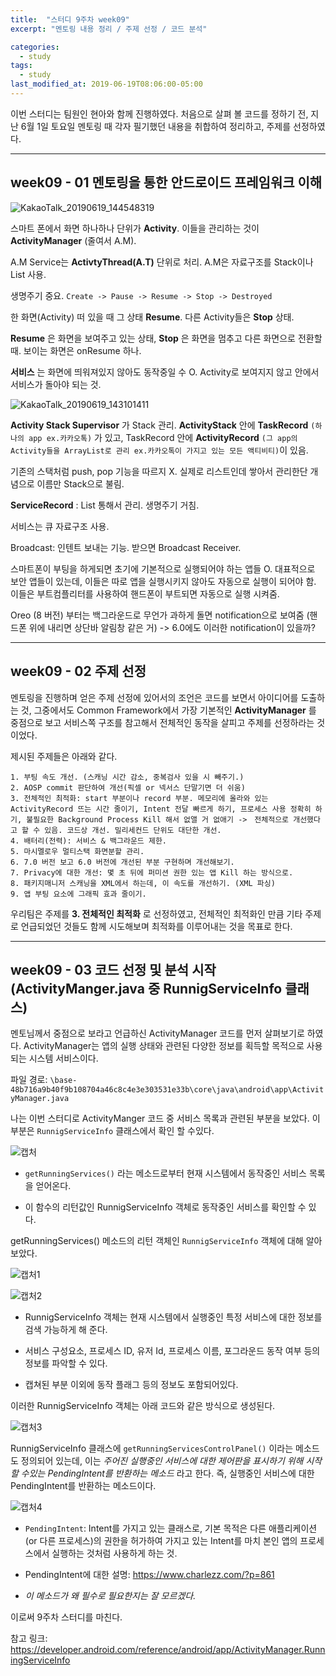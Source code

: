 ```yaml
---
title:  "스터디 9주차 week09"
excerpt: "멘토링 내용 정리 / 주제 선정 / 코드 분석"

categories:
  - study
tags:
  - study
last_modified_at: 2019-06-19T08:06:00-05:00
---
```


이번 스터디는 팀원인 현아와 함께 진행하였다. 처음으로 살펴 볼 코드를 정하기 전, 지난 6월 1일 토요일 멘토링 때 각자 필기했던 내용을 취합하여 정리하고, 주제를 선정하였다.

---

## week09 - 01 멘토링을 통한 안드로이드 프레임워크 이해

![KakaoTalk_20190619_144548319](https://user-images.githubusercontent.com/48465809/59740202-57636600-92a2-11e9-9b0a-a97b3866b65f.jpg)

스마트 폰에서 화면 하나하나 단위가 **Activity**. 이들을 관리하는 것이 **ActivityManager** (줄여서 A.M).

A.M Service는 **ActivtyThread(A.T)** 단위로 처리. A.M은 자료구조를 Stack이나 List 사용.

생명주기 중요. `Create -> Pause -> Resume -> Stop -> Destroyed`

한 화면(Activity) 떠 있을 때 그 상태 **Resume**. 다른 Activity들은 **Stop** 상태.

**Resume** 은 화면을 보여주고 있는 상태, **Stop** 은 화면을 멈추고 다른 화면으로 전환할 때. 보이는 화면은 onResume 하나.

**서비스** 는 화면에 띄워져있지 않아도 동작중일 수 O. Activity로 보여지지 않고 안에서 서비스가 돌아야 되는 것.

![KakaoTalk_20190619_143101411](https://user-images.githubusercontent.com/48465809/59740201-57636600-92a2-11e9-9d84-998fb954045c.jpg)

**Activity Stack Supervisor** 가 Stack 관리. **ActivityStack** 안에 **TaskRecord** `(하나의 app ex.카카오톡)` 가 있고, TaskRecord 안에 **ActivityRecord** `(그 app의 Activity들을 ArrayList로 관리 ex.카카오톡이 가지고 있는 모든 액티비티)`이 있음.

기존의 스택처럼 push, pop 기능을 따르지 X. 실제로 리스트인데 쌓아서 관리한단 개념으로 이름만 Stack으로 불림.

**ServiceRecord** : List 통해서 관리. 생명주기 거침.

서비스는 큐 자료구조 사용.

Broadcast: 인텐트 보내는 기능. 받으면 Broadcast Receiver.

스마트폰이 부팅을 하게되면 초기에 기본적으로 실행되어야 하는 앱들 O. 대표적으로 보안 앱들이 있는데, 이들은 따로 앱을 실행시키지 않아도 자동으로 실행이 되어야 함. 이들은 부트컴플리터를 사용하여 핸드폰이 부트되면 자동으로 실행 시켜줌.

Oreo (8 버전) 부터는 백그라운드로 무언가 과하게 돌면 notification으로 보여줌 (핸드폰 위에 내리면 상단바 알림창 같은 거) -> 6.0에도 이러한 notification이 있을까?

---

## week09 - 02 주제 선정

멘토링을 진행하며 얻은 주제 선정에 있어서의 조언은 코드를 보면서 아이디어를 도출하는 것, 그중에서도 Common Framework에서 가장 기본적인 **ActivityManager** 를 중점으로 보고 서비스쪽 구조를 참고해서 전체적인 동작을 살피고 주제를 선정하라는 것이었다.

제시된 주제들은 아래와 같다.

```
1. 부팅 속도 개선. (스캐닝 시간 감소, 중복검사 있을 시 빼주기.)
2. AOSP commit 판단하여 개선(픽셀 or 넥서스 단말기면 더 쉬움)
3. 전체적인 최적화: start 부분이나 record 부분. 메모리에 올라와 있는 ActivityRecord 뜨는 시간 줄이기, Intent 전달 빠르게 하기, 프로세스 사용 정확히 하기, 불필요한 Background Process Kill 해서 없앨 거 없애기 ->　전체적으로 개선했다고 할 수 있음. 코드상 개선. 밀리세컨드 단위도 대단한 개선.
4. 배터리(전력): 서비스 & 백그라운드 제한.
5. 마시멜로우 멀티스택 화면분할 관리.
6. 7.0 버전 보고 6.0 버전에 개선된 부분 구현하며 개선해보기.
7. Privacy에 대한 개선: 몇 초 뒤에 퍼미션 권한 있는 앱 Kill 하는 방식으로.
8. 패키지매니저 스캐닝을 XML에서 하는데, 이 속도를 개선하기. (XML 파싱)
9. 앱 부팅 요소에 그래픽 효과 줄이기.
```

우리팀은 주제를 **3. 전체적인 최적화** 로 선정하였고, 전체적인 최적화인 만큼 기타 주제로 언급되었던 것들도 함께 시도해보며 최적화를 이루어내는 것을 목표로 한다.

---

## week09 - 03 코드 선정 및 분석 시작 (ActivityManger.java 중 RunnigServiceInfo 클래스)

멘토님께서 중점으로 보라고 언급하신 ActivityManager 코드를 먼저 살펴보기로 하였다. ActivityManager는 앱의 실행 상태와 관련된 다양한 정보를 획득할 목적으로 사용되는 시스템 서비스이다.

파일 경로: `\base-48b716a9b40f9b108704a46c8c4e3e303531e33b\core\java\android\app\ActivityManager.java`

나는 이번 스터디로 ActivityManger 코드 중 서비스 목록과 관련된 부분을 보았다. 이 부분은 `RunnigServiceInfo` 클래스에서 확인 할 수있다.

![캡처](https://user-images.githubusercontent.com/48465809/59742535-ea070380-92a8-11e9-8988-70e402ae39b1.PNG)

-	`getRunningServices()` 라는 메소드로부터 현재 시스템에서 동작중인 서비스 목록을 얻어온다.

-	이 함수의 리턴값인 RunnigServiceInfo 객체로 동작중인 서비스를 확인할 수 있다.

getRunningServices() 메소드의 리턴 객체인 `RunnigServiceInfo` 객체에 대해 알아보았다.

![캡처1](https://user-images.githubusercontent.com/48465809/59743302-c0e77280-92aa-11e9-9206-cc283717a910.PNG)

![캡처2](https://user-images.githubusercontent.com/48465809/59743618-8f22db80-92ab-11e9-9428-662b32236fc2.PNG)

-	RunnigServiceInfo 객체는 현재 시스템에서 실행중인 특정 서비스에 대한 정보를 검색 가능하게 해 준다.

-	서비스 구성요소, 프로세스 ID, 유저 Id, 프로세스 이름, 포그라운드 동작 여부 등의 정보를 파악할 수 있다.

-	캡쳐된 부분 이외에 동작 플래그 등의 정보도 포함되어있다.

이러한 RunnigServiceInfo 객체는 아래 코드와 같은 방식으로 생성된다.

![캡처3](https://user-images.githubusercontent.com/48465809/59744301-3ce2ba00-92ad-11e9-9fbd-383705e03572.PNG)

RunnigServiceInfo 클래스에 `getRunningServicesControlPanel()` 이라는 메소드도 정의되어 있는데, 이는 *주어진 실행중인 서비스에 대한 제어판을 표시하기 위해 시작할 수있는 PendingIntent를 반환하는 메소드* 라고 한다. 즉, 실행중인 서비스에 대한 PendingIntent를 반환하는 메소드이다.

![캡처4](https://user-images.githubusercontent.com/48465809/59745031-cba40680-92ae-11e9-993f-ad30cd65d110.PNG)

-	`PendingIntent`: Intent를 가지고 있는 클래스로, 기본 목적은 다른 애플리케이션(or 다른 프로세스)의 권한을 허가하여 가지고 있는 Intent를 마치 본인 앱의 프로세스에서 실행하는 것처럼 사용하게 하는 것.

-	PendingIntent에 대한 설명: https://www.charlezz.com/?p=861

-	*이 메소드가 왜 필수로 필요한지는 잘 모르겠다.*

이로써 9주차 스터디를 마친다.

참고 링크: https://developer.android.com/reference/android/app/ActivityManager.RunningServiceInfo
